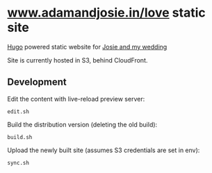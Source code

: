 # www.adamandjosie.in/love static site

[Hugo][hugo] powered static website for [Josie and my wedding][homepage]

Site is currently hosted in S3, behind CloudFront.

## Development

Edit the content with live-reload preview server:

```
edit.sh
```

Build the distribution version (deleting the old build):

```
build.sh
```

Upload the newly built site (assumes S3 credentials are set in env):

```
sync.sh
```

[hugo]: https://gohugo.io
[homepage]: https://www.adamandjosie.in/love/
